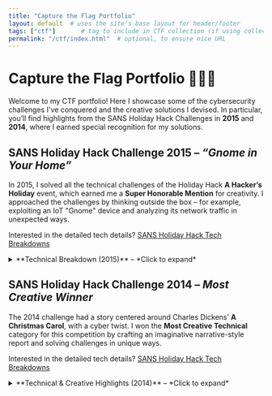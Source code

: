 ```yaml
---
title: "Capture the Flag Portfolio"
layout: default  # uses the site’s base layout for header/footer
tags: ["ctf"]       # tag to include in CTF collection (if using collections)
permalink: "/ctf/index.html"  # optional, to ensure nice URL
---
```


# Capture the Flag Portfolio 🎄🏴‍☠️


Welcome to my CTF portfolio! Here I showcase some of the cybersecurity challenges I've conquered and the creative solutions I devised. In particular, you’ll find highlights from the SANS Holiday Hack Challenges in **2015** and **2014**, where I earned special recognition for my solutions.

## SANS Holiday Hack Challenge 2015 – *“Gnome in Your Home”*  
In 2015, I solved all the technical challenges of the Holiday Hack **A Hacker’s Holiday** event, which earned me a **Super Honorable Mention** for creativity. I approached the challenges by thinking outside the box – for example, exploiting an IoT "Gnome" device and analyzing its network traffic in unexpected ways.

Interested in the detailed tech details? <a href="../ctf/sans-holiday-hack" class="backlink__link">SANS Holiday Hack Tech Breakdowns</a>

<details><summary>**Technical Breakdown (2015)** – *Click to expand*</summary>  
  
# 🧩 Challenge Synopsis
An advanced adversary deployed surveillance Gnomes globally disguised as holiday decorations. These IoT devices captured images and exfiltrated them via DNS to covert Command & Control (C2) servers. My mission: identify, analyze, and exploit the vulnerabilities in five globally distributed "SuperGnome" servers and uncover the larger plot.

---

# 🛠️ Key Techniques Used
- 📡 **DNS Tunneling Analysis** – Intercepted Base64-encoded command and image exfiltration via DNS queries.
- 🧩 **Firmware & Filesystem Extraction** – Used `binwalk` and `squashfs-tools` to extract and analyze the Gnome OS.
- 🕸️ **Web Application Exploitation** – Exploited NoSQL injection, file traversal, and command injection vulnerabilities.
- 🔓 **Database Analysis** – Accessed MongoDB directly to extract credentials and sensitive configuration.
- 📦 **Reverse Engineering** – Analyzed binaries, bypassed stack canaries, used ROP gadgets to gain execution control.
- 🌍 **Shodan Reconnaissance** – Identified C2 servers via unique HTTP headers.
- 🧪 **Custom Payload Development** – Crafted shellcode using Metasploit and delivered it via Netcat.
- 🧮 **Image XOR Decryption** – Used ImageMagick to XOR multiple PNGs and reveal the villain's identity.

---

# 🧠 Detailed Technical Findings

## SG-01 – Ashburn, USA
- 🔓 **Weak Credential Management**  
  - Logged in using default credentials: `admin : SittingOnAShelf`
  - Downloaded sensitive files from `/gnome/www/files/`

## SG-02 – Boardman, USA
- 📁 **Directory Traversal via Filename Injection**  
  - Exploited insufficient sanitization in upload path.
  - Bypassed `.png` check to traverse directories:
    ```
    GET /cam?camera=../../../[path]/.png/../../../../files/gnome.conf
    ```

## SG-03 – Sydney, Australia
- 💉 **NoSQL Injection**
  - Crafted POST request:
    ```json
    {"username": "admin", "password": { "$gt": "" }}
    ```
  - Gained admin access via forged session cookie.

## SG-04 – Tokyo, Japan
- 🧬 **Command Injection via `eval()`**
  - Injected Node.js in `postproc()`:
    ```js
    require('fs').readFileSync('files/gnome.conf')
    ```
  - Delivered reverse shell via `netcat`.

## SG-05 – São Paulo, Brazil
- 💥 **Buffer Overflow (Port 4242)**
  - Exploited a hidden command input with:
    - Stack canary bypass
    - JMP ESP gadget
    - Custom shellcode
  - Resulted in remote shell with file transfer capabilities.

---

# 🧨 History of Exploited Vulnerabilities

- **Default Credentials** – Common across early IoT and database deployments (notably MongoDB pre-2.6).
- **NoSQL Injection** – First surfaced around 2013; especially dangerous in MongoDB due to JSON query flexibility.
- **Command Injection** – OWASP Top 10 vulnerability for over a decade; use of `eval()` is strongly discouraged.
- **Directory Traversal** – Known since the 90s; still widely exploited due to improper input validation.
- **Buffer Overflows** – Among the oldest forms of exploitation, still viable when stack protections are misconfigured.

---

# 🛡️ Recommendations to Mitigate

1. **Credential Management**
   - Enforce strong passwords
   - Never store passwords in plaintext

2. **Sanitize User Input**
   - Use parameterized queries and safe serialization
   - Avoid `eval()` in any backend service

3. **Database Hardening**
   - Require authentication
   - Implement role-based access controls

4. **Firmware Security**
   - Encrypt sensitive files
   - Validate integrity pre-deployment

5. **Web Application Firewalls (WAF)**
   - Deploy WAFs to mitigate injection and traversal attacks

6. **Exploit Mitigations**
   - Properly implement ASLR, DEP, and stack canaries
   - Avoid static return addresses and hardcoded secrets

7. **DNS Monitoring**
   - Watch for anomalous DNS activity suggesting tunneling
   - Log and alert on Base64 patterns in DNS queries

8. **Incident Response Readiness**
   - Build playbooks for embedded device threats
   - Train staff in analyzing C2 traffic and reverse engineering binaries

---

> 🔍 _“Unless someone like you cares a whole awful lot, nothing is going to get better. It’s not.” – Dr. Seuss_
  
</details>

## SANS Holiday Hack Challenge 2014 – *Most Creative Winner*  
The 2014 challenge had a story centered around Charles Dickens’ **A Christmas Carol**, with a cyber twist. I won the **Most Creative Technical** category for this competition by crafting an imaginative narrative-style report and solving challenges in unique ways.

Interested in the detailed tech details? <a href="../ctf/sans-holiday-hack" class="backlink__link">SANS Holiday Hack Tech Breakdowns</a>

<details><summary>**Technical & Creative Highlights (2014)** – *Click to expand*</summary>  
  
# 🧩 Challenge Synopsis
In a time-traveling twist on cyber forensics, I was tasked with uncovering the event that changed Mr. Scrooge from a malicious hacker into a force for good. Guided by a mysterious specter and assisted by none other than Alan Turing, I investigated a series of USB artifacts and a legacy website to trace the evolution of Scrooge’s ethical hacking journey.

---

# 🛠️ Key Techniques Used
- 💾 **Disk Image Forensics** – Extracted metadata and hidden files from a USB image using tools like `dd`, `Autopsy`, `Foremost`, and `Bulk Extractor`.
- 🧪 **Packet Capture Analysis** – Discovered secrets embedded in PCAPNG packet comments.
- 🔐 **Password Cracking** – Used `CeWL` and dictionary attacks to access password-protected ZIPs.
- 💉 **Heartbleed and Shellshock Exploits** – Successfully exploited critical vulnerabilities on a live website.
- 🔍 **Web Directory Fuzzing** – Employed `DirBuster` to locate vulnerable scripts.
- 🧬 **Steganography Detection** – Applied `F5 Stegoextract` to find hidden messages in image files.
- 🤖 **Chatbot Manipulation** – Interacted with a remote Eliza instance and extracted secrets via custom headers.
- 🌐 **TARDIS Logic** – Combined narrative storytelling with pentest tactics to deliver ethical lessons.

---

# 🧠 Detailed Technical Findings

## 💾 USB Analysis

### 🔐 Secret #1: *Your demise is a source of mirth*
- Found in metadata comments of a `.doc` file using a hex dump search for the word "secret".

### 🔐 Secret #2: *Your demise is a source of relief*
- Found a Base64-encoded message in frame 2000 of a `.pcapng` file:

```base64  
    VVNCIFNlY3JldCAjMjogWW91ciBkZW1pc2UgaXMgYSBzb3VyY2Ugb2YgcmVsaWVmLg==
```

### 🔐 Secret #3: *Your demise is a source of gain for others*
- ZIP file hidden in an alternate data stream (ADS).
- Cracked password using a `CeWL` wordlist scraped from `www.scrooge-and-marley.com`.
- Extracted metadata from `Bed_Curtains.png`.

### 🔐 Secret #4: *Hack for good, not evil or greed*
- Discovered Steganographic message using F5 Stegoextract from an image of Tiny Tom’s crutches.

---

## 🌍 Website Analysis: `www.scrooge-and-marley.com`

### 🌐 Website Secret #1: *Hacking can be noble*
- Exploited Heartbleed vulnerability (CVE-2014-0160) on port 443.
- Memory leak revealed text from "A Christmas Carol" followed by the hidden message.

### 🌐 Website Secret #2: *Use your skills for good*
- Attempted Shellshock (CVE-2014-6271) injection via `User-Agent` and later via `Cookie` header:
```bash
    Cookie: () { :;}; echo -e "\n\r" 123 && cd / && echo "$(</secret)"
```
- Used OWASP ZAP for manual HTTP request crafting and Bash-only methods to read contents of the `secret` file.

---

## 🤖 Eliza Chatbot Secret

- Missed due to relying on Nmap top ports — eventually discovered open port 31124.
- Queried the bot about Alan Turing and Enigma; was prompted to input a URL.
- Opened a Netcat listener and had Eliza “surf” to my system, revealing:

    "Machines take me by surprise with great frequency." – Alan Turing

---

# 🧨 History of Exploited Vulnerabilities

- **Metadata & ADS Abuse** – Often used by malware and advanced attackers; known for over a decade.
- **Heartbleed (CVE-2014-0160)** – Exposed server memory; one of the most severe OpenSSL bugs in history.
- **Shellshock (CVE-2014-6271)** – Allowed arbitrary command execution via environment variables in Bash.
- **Steganography** – Covert channel commonly used by advanced persistent threats (APTs).
- **Chatbot Coercion** – Reflects manipulation risks of machine-learning interfaces and protocol abuse.

---

# 🛡️ Recommendations to Mitigate

1. **Secure File Metadata**
   - Strip metadata from all public documents.
   - Monitor NTFS Alternate Data Streams.

2. **Patch Known Vulnerabilities**
   - Implement immediate patching for Heartbleed, Shellshock, and similar critical CVEs.

3. **Sanitize Web Inputs**
   - Validate and sanitize headers, cookies, and all client input.
   - Avoid dynamic evaluation of untrusted data.

4. **Deep Network Scanning**
   - Don’t rely solely on top ports; perform comprehensive scans regularly.

5. **Educate Ethical Hacking**
   - Encourage story-driven, mission-based learning for new ethical hackers.
   - Promote “hacking for good” values through immersive training.

---

> 🔍 *“Hack for good, not for greed.” – The Ghost of Hacking Yet to Come*

</details>

